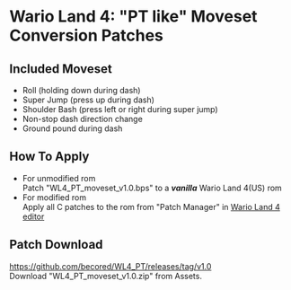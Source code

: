 # Wario Land 4: "PT like" Moveset Conversion Patches  

## Included Moveset  
- Roll (holding down during dash)  
- Super Jump (press up during dash)  
- Shoulder Bash (press left or right during super jump)  
- Non-stop dash direction change  
- Ground pound during dash  

## How To Apply
- For unmodified rom  
Patch "WL4_PT_moveset_v1.0.bps" to a ***vanilla*** Wario Land 4(US) rom  
- For modified rom  
Apply all C patches to the rom from "Patch Manager" in [Wario Land 4 editor](https://github.com/wario-land/WL4Editor)  

## Patch Download
https://github.com/becored/WL4_PT/releases/tag/v1.0  
Download "WL4_PT_moveset_v1.0.zip" from Assets.
